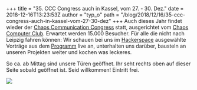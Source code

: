 +++
title = "35. CCC Congress auch in Kassel, vom 27. - 30. Dez."
date = 2018-12-16T13:23:53Z
author = "typ_o"
path = "/blog/2018/12/16/35-ccc-congress-auch-in-kassel-vom-27-30-dez"
+++
Auch dieses Jahr findet wieder der [Chaos Communication
Congress](https://de.wikipedia.org/wiki/Chaos_Communication_Congress)
statt, ausgerichtet vom [Chaos Computer
Club](https://de.wikipedia.org/wiki/Chaos_Computer_Club). Erwartet
werden 15.000 Besucher. Für alle die nicht nach Leipzig fahren können:
Wir schauen bei uns im [Hackerspace](/kontakt/)
ausgewählte Vorträge aus dem
[Programm](https://fahrplan.events.ccc.de/congress/2018/Fahrplan/) live
an, unterhalten uns darüber, bausteln an unseren Projekten weiter und
kochen was leckeres.

So ca. ab Mittag sind unsere Türen geöffnet. Ihr seht rechts oben auf
dieser Seite sobald geöffnet ist. Seid willkommen! Eintritt frei.

[![](/media/33c3.serendipityThumb.jpg)](/media/33c3.jpg)

